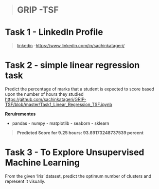 > # GRIP -TSF                                                           
# Task 1 - LinkedIn Profile 
>[linkedin](https://www.linkedin.com) -https://www.linkedin.com/in/sachinkatageri/ 

# Task 2 - simple linear regression task

Predict the percentage of marks that a student is expected to score based upon the number of hours they studied
https://github.com/sachinkatageri/GRIP-TSF/blob/master/Task1_Linear_Regression_TSF.ipynb

**Reruirementes**
- pandas  - numpy - matplotlib  - seaborn - sklearn


 

>**Predicted Score for 9.25 hours: 93.69173248737539 percent**

# Task 3 - To Explore Unsupervised Machine Learning

From the given ‘Iris’ dataset, predict the optimum number of clusters and represent it visually.


            
